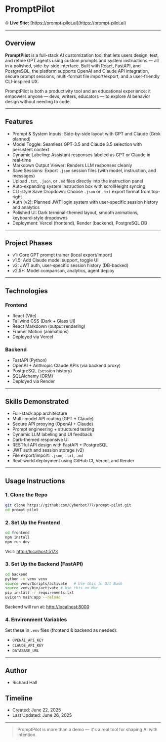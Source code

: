 # PromptPilot

🌐 **Live Site:** [https://prompt-pilot.ai](https://prompt-pilot.ai)

---

## Overview

**PromptPilot** is a full-stack AI customization tool that lets users design, test, and refine GPT agents using custom prompts and system instructions — all in a polished, side-by-side interface. Built with React, FastAPI, and PostgreSQL, the platform supports OpenAI and Claude API integration, secure prompt sessions, multi-format file import/export, and a user-friendly CLI-inspired UX.

PromptPilot is both a productivity tool and an educational experience: it empowers anyone — devs, writers, educators — to explore AI behavior design without needing to code.

---

## Features

- Prompt & System Inputs: Side-by-side layout with GPT and Claude (Grok planned)
- Model Toggle: Seamless GPT-3.5 and Claude 3.5 selection with persistent context
- Dynamic Labeling: Assistant responses labeled as GPT or Claude in real-time
- Markdown Output Viewer: Renders LLM responses cleanly
- Save Sessions: Export `.json` session files (with model, instruction, and messages)
- Upload `.txt`, `.json`, or `.md` files directly into the instruction panel
- Auto-expanding system instruction box with scrollHeight syncing
- CLI-style Save Dropdown: Choose `.json` or `.txt` export format from top-right
- Auth (v2): Planned JWT login system with user-specific session history and analytics
- Polished UI: Dark terminal-themed layout, smooth animations, keyboard-style dropdowns
- Deployment: Vercel (frontend), Render (backend), PostgreSQL DB

---

## Project Phases

- v1: Core GPT prompt trainer (local export/import)
- v1.5: Add Claude model support, toggle UI
- v2: JWT auth, user-specific session history (DB-backed)
- v2.5+: Model comparison, analytics, agent deploy

---

## Technologies

### Frontend
- React (Vite)
- Tailwind CSS (Dark + Glass UI)
- React Markdown (output rendering)
- Framer Motion (animations)
- Deployed via Vercel

### Backend
- FastAPI (Python)
- OpenAI + Anthropic Claude APIs (via backend proxy)
- PostgreSQL (session history)
- SQLAlchemy (ORM)
- Deployed via Render

---

## Skills Demonstrated

- Full-stack app architecture
- Multi-model API routing (GPT + Claude)
- Secure API proxying (OpenAI + Claude)
- Prompt engineering + structured testing
- Dynamic LLM labeling and UI feedback
- Dark-themed responsive UI
- RESTful API design with FastAPI + PostgreSQL
- JWT auth and session storage (v2)
- File export/import: `.json`, `.txt`, `.md`
- Real-world deployment using GitHub CI, Vercel, and Render

---

## Usage Instructions

### 1. Clone the Repo

```bash
git clone https://github.com/Cyberbot777/prompt-pilot.git
cd prompt-pilot
```

### 2. Set Up the Frontend

```bash
cd frontend
npm install
npm run dev
```

Visit: [http://localhost:5173](http://localhost:5173)

### 3. Set Up the Backend (FastAPI)

```bash
cd backend
python -m venv venv
source venv/Scripts/activate   # Use this in Git Bash
source venv/bin/activate # Use this on Mac
pip install -r requirements.txt
uvicorn main:app --reload
```

Backend will run at: [http://localhost:8000](http://localhost:8000)

### 4. Environment Variables

Set these in `.env` files (frontend & backend as needed):

- `OPENAI_API_KEY`
- `CLAUDE_API_KEY`
- `DATABASE_URL`

---

## Author

- Richard Hall

## Timeline

- Created: June 22, 2025  
- Last Updated: June 26, 2025

---

> PromptPilot is more than a demo — it's a real tool for shaping AI with intention.
